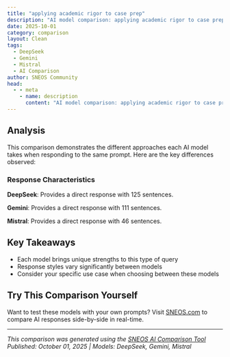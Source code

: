 ```yaml
---
title: "applying academic rigor to case prep"
description: "AI model comparison: applying academic rigor to case prep..."
date: 2025-10-01
category: comparison
layout: Clean
tags:
  - DeepSeek
  - Gemini
  - Mistral
  - AI Comparison
author: SNEOS Community
head:
  - - meta
    - name: description
      content: "AI model comparison: applying academic rigor to case prep..."
---
```


<ChatComparison
  title="applying academic rigor to case prep"
  prompt="applying academic rigor to case prep"
  :responses='{
    "DeepSeek": "Of course. Applying academic rigor to case prep is about moving beyond memorizing frameworks and into a true, deep, and structured understanding of business problems. It transforms case prep from a performance into a genuine exercise in problem-solving.\n\nHere\u2019s how to systematically apply academic rigor to your case preparation, broken down into a framework and actionable steps.\n\n### The Core Principle: Shift from \u0022Answer-Getting\u0022 to \u0022Truth-Seeking\u0022\n\nThe academic mindset is not about finding *the* right answer quickly. It\u0027s about:\n*   **Hypothesizing:** Forming a preliminary, testable explanation.\n*   **Gathering Evidence:** Systematically seeking data to validate or invalidate your hypothesis.\n*   **Reasoning Logically:** Building a clear, causal chain from evidence to conclusion.\n*   **Considering Alternatives:** Actively seeking and testing competing hypotheses.\n*   **Communicating with Precision:** Articulating your thought process with clarity and structure.\n\n---\n\n### The Framework: The \u0022Academic Rigor\u0022 Case Approach\n\nThink of this as a more nuanced version of a standard framework.\n\n#### Phase 1: Deconstruction \u0026 Problem Definition (The \u0022Literature Review\u0022)\n\nBefore you even think about solving, you must deeply understand the problem.\n\n1.  **Clarify the Objective:** Don\u0027t just accept the prompt.\n    *   **Ask \u0022Why?\u0022:** \u0022The client wants to increase profit.\u0022 -\u003E *Why? Is it for shareholders? To fund R\u0026D? To avoid a takeover?* The \u0022why\u0022 informs the feasible solution set.\n    *   **Define Success Metrics:** Be precise. Is it ROI, market share, NPV, customer lifetime value? An academic wouldn\u0027t proceed without operationalizing their variables.\n\n2.  **Deconstruct the Context:** Map the ecosystem.\n    *   **Industry Analysis:** Go beyond \u0022it\u0027s competitive.\u0022 Use Porter\u0027s Five Forces deliberately. What is the *power* of suppliers? What are the *key success factors* in this industry?\n    *   **Company Analysis:** What are its tangible and intangible resources? What is its core competency? Use a SWOT analysis not as a checklist, but as a generator of testable hypotheses (e.g., \u0022Our hypothesis is that leveraging Strength X can exploit Opportunity Y\u0022).\n    *   **Customer Analysis:** Who is the true customer? What are their unmet needs? Segment them meaningfully (demographic, behavioral, psychographic).\n\n#### Phase 2: Hypothesis Generation \u0026 Structuring (The \u0022Thesis Proposal\u0022)\n\nThis is where you move from understanding to action.\n\n1.  **Develop a Master Hypothesis (MECE):**\n    *   **MECE (Mutually Exclusive, Collectively Exhaustive):** Your issue tree should have branches that don\u0027t overlap and cover all reasonable areas. For a profit problem: **1. Increase Revenue** and **2. Reduce Costs**. These are MECE.\n    *   **Avoid Framework Zombieism:** Don\u0027t just say \u00223C\u0027s and 4P\u0027s.\u0022 Ask, \u0022Why is this framework relevant *here*?\u0022 Your structure should be a custom-built tool for *this specific problem*.\n\n2.  **Prioritize Ruthlessly:** You have limited time. Use logic to focus.\n    *   **Impact vs. Feasibility:** Which branch of your issue tree, if true, would have the greatest impact? Which can the client actually implement?\n    *   **Develop Sub-Hypotheses:** For \u0022Increase Revenue,\u0022 your sub-hypotheses could be: \u0022We can raise prices without significant volume loss,\u0022 or \u0022We can enter a new geographic market with high growth.\u0022\n\n#### Phase 3: Analysis \u0026 Evidence-Based Reasoning (The \u0022Research \u0026 Analysis\u0022)\n\nThis is the core of academic rigor.\n\n1.  **Quantify Everything:** Move from qualitative to quantitative.\n    *   **Bad:** \u0022We should target young people because they have spending power.\u0022\n    *   **Rigorous:** \u0022Let\u0027s estimate the market size for 18-25 year-olds. If there are 10 million in the country, and we estimate a 20% penetration rate at a $50 price point, that\u0027s a $100M revenue opportunity, which is significant against the company\u0027s current $500M revenue.\u0022\n    *   **Sanity Check Your Numbers:** Does the answer make sense? Is the market share 200%? Did you forget to divide by 2? Always state your assumptions clearly.\n\n2.  **Triangulate Evidence:** Don\u0027t rely on a single data point.\n    *   If you hypothesize that \u0022customer churn is high,\u0022 look for evidence in: (1) provided churn rate data, (2) customer interview snippets, (3) competitor churn rates for comparison.\n    *   If the evidence conflicts, explore why. This is often where the deepest insights lie.\n\n3.  **Kill Your Darlings:** Actively try to disprove your own hypothesis.\n    *   If you think \u0022raising prices\u0022 is the answer, immediately ask, \u0022What would cause this to fail?\u0022 (e.g., elastic demand, competitor response, value proposition isn\u0027t strong enough). This demonstrates intellectual honesty and thoroughness.\n\n#### Phase 4: Synthesis \u0026 Communication (The \u0022Dissertation Defense\u0022)\n\nBring it all together for your \u0022examiner\u0022 (the interviewer).\n\n1.  **Lead with the Answer (The Thesis Statement):** Start with your one-sentence, bottom-line recommendation.\n2.  **Present Your Argument (The Supporting Chapters):** Walk through the logical flow that led you there.\n    *   \u0022We recommend a focused price increase of 10% on the premium product line. This is based on three key findings:\n        *   First, our analysis showed demand is inelastic (\u003C0.8) in this segment, meaning volume loss will be minimal.\n        *   Second, the premium product has limited direct competition, reducing the risk of customer switching.\n        *   Third, a profitability analysis shows this will increase operating margin by 3 points, achieving the client\u0027s primary goal.\u0022\n3.  **Address Risks and Next Steps (The Limitations \u0026 Future Research):**\n    *   \u0022The primary risk is a potential long-term brand perception shift. I would recommend a pilot program in one region to monitor this. Next steps would be to design the customer communication for this price change.\u0022\n\n---\n\n### How to Practice with Academic Rigor\n\n1.  **Practice Cases Slowly:** For every 3-4 timed cases, do one \u0022deep dive\u0022 case. Take 90 minutes. Write down your thoughts. Build a detailed issue tree. Calculate every number. Question every assumption.\n2.  **Engage in \u0022Case Parties\u0022 with a Critical Friend:** Don\u0027t just practice with partners who give you the answer. Practice with partners who are instructed to challenge your logic, ask \u0022why?\u0022 repeatedly, and present contradictory data to see how you handle it.\n3.  **Record and Transcribe Yourself:** The most humbling and effective method. You will hear yourself make logical leaps, use fuzzy language, and miss obvious follow-up questions. Critique your own performance as a professor would.\n4.  **Read Business Publications Critically:** When you read a *The Economist* or *HBR* article about a company\u0027s strategy, deconstruct it. What was their hypothesis? What evidence did they use? What alternative explanations did they ignore?\n\n### Example in Action: \u0022Our Client\u0027s Profits Are Down\u0022\n\n| Standard Approach | Academically Rigorous Approach |\n| :--- | :--- |\n| \u0022Okay, Profit = Revenue - Costs. Let\u0027s look at revenue. Did volume or price change?\u0022 | **\u0022Before we dive in, can I clarify the timeline? Is this a sudden drop or a gradual decline? And what is the benchmark\u2014are competitors seeing the same trend?\u0022** (Context \u0026 Problem Definition) |\n| \u0022Revenue is down because volume is down.\u0022 | **\u0022My initial hypothesis is that the volume decline is the primary driver. To test this, I\u0027d like to first segment the volume loss by product line and customer segment to see if the problem is concentrated or widespread.\u0022** (Structured Hypothesis) |\n| \u0022We should do a marketing campaign to boost volume.\u0022 | **\u0022If we find the volume loss is concentrated in one segment, a targeted campaign could be a solution. However, we must estimate the CAC (Customer Acquisition Cost) and the LTV (Lifetime Value) of customers in that segment to ensure it\u0027s profitable. An alternative hypothesis we must also test is whether a cost increase is eroding margins, making previously profitable volume now unprofitable.\u0022** (Evidence-Based Reasoning \u0026 Considering Alternatives) |\n\nBy applying this level of discipline, you demonstrate not just that you can *do* cases, but that you can *think* like a true consultant\u2014logically, deeply, and effectively.",
    "Gemini": "Okay, let\u0027s break down how to apply academic rigor to case preparation. This means going beyond just memorizing frameworks and buzzwords, and instead developing a deeper, more analytical, and insightful approach. Here\u0027s a structured approach covering key areas:\n\n**I. Understanding the Theoretical Foundations:**\n\n*   **Economic Principles:**\n    *   **Microeconomics:** Understand concepts like supply and demand, market equilibrium, price elasticity, cost structures (fixed, variable, marginal), competitive advantage, game theory (for competitive analysis), and market failures.  Be familiar with Porter\u0027s Five Forces.\n    *   **Macroeconomics:** Grasp broader economic trends, GDP, inflation, interest rates, exchange rates, and their impact on industries and businesses.\n    *   ****Academic Rigor Approach:** Don\u0027t just list Porter\u0027s Five Forces.  **Explain *why* each force matters in the specific case context.**  For example, \u0022High barriers to entry in this industry mean incumbents enjoy stronger pricing power and profitability because new entrants face significant capital requirements and regulatory hurdles.\u0022  Cite specific examples from the case to illustrate these principles.  Think critically about the assumptions underlying economic models.  Are they valid in this specific situation?\n\n*   **Financial Analysis:**\n    *   **Accounting:**  Familiarize yourself with the basics of financial statements (income statement, balance sheet, cash flow statement), key ratios (profitability, liquidity, solvency, efficiency), and their interrelationships. Understand different accounting methods and their impact on financial reporting.\n    *   **Valuation:**  Learn basic valuation techniques (Discounted Cash Flow (DCF), comparable company analysis, precedent transactions). Understand the drivers of value creation.\n    *   ****Academic Rigor Approach:**  Go beyond calculating ratios. **Interpret what those ratios *mean* for the company\u0027s performance and future prospects.**  For example, \u0022A declining gross margin combined with increasing operating expenses suggests the company is losing its competitive edge and struggling to control costs.\u0022  When using DCF, meticulously justify your assumptions (growth rate, discount rate, terminal value) based on industry analysis, company-specific factors, and macroeconomic trends.  Critically assess the limitations of each valuation method.\n\n*   **Strategy Frameworks:**\n    *   **Porter\u0027s Generic Strategies:** (Cost Leadership, Differentiation, Focus).\n    *   **Ansoff Matrix:** (Market Penetration, Market Development, Product Development, Diversification).\n    *   **BCG Matrix:** (Stars, Cash Cows, Question Marks, Dogs).\n    *   **Value Chain Analysis:** Identifying key activities that create value.\n    *   **Blue Ocean Strategy:** Creating uncontested market space.\n    *   **Disruptive Innovation:** Christensen\u0027s theory of disruptive technologies.\n    *   **Real Options Analysis:** Evaluating strategic investments with flexibility.\n    *   **Resource-Based View (RBV):**  Analyzing internal resources and capabilities (VRIN framework: Valuable, Rare, Inimitable, Non-substitutable).\n    *   ****Academic Rigor Approach:**  **Critically evaluate the applicability of each framework to the specific case.**  Don\u0027t just force-fit a framework. Explain *why* it is relevant and how it helps you analyze the problem.  Consider the limitations of each framework.  For example, the BCG Matrix is a simplified model and may not accurately reflect the complexities of a diversified business.  The RBV needs rigorous examination of the evidence for the VRIN properties.  How *exactly* is the resource inimitable?  What are the mechanisms that protect it?\n\n*   **Organizational Behavior/Management:**\n    *   **Leadership Styles:** (Transformational, Transactional, Servant Leadership).\n    *   **Organizational Structure:** (Functional, Divisional, Matrix).\n    *   **Motivation Theories:** (Maslow\u0027s Hierarchy, Herzberg\u0027s Two-Factor Theory).\n    *   **Change Management:** (Kotter\u0027s 8-Step Model).\n    *   ****Academic Rigor Approach:** Understand the **contextual factors** that influence organizational effectiveness.  For example, the optimal leadership style depends on the organizational culture, the industry, and the stage of the company\u0027s lifecycle.  Analyze the potential **unintended consequences** of different organizational designs or management practices.  For instance, a highly centralized structure may improve efficiency but stifle innovation.  Consider the ethical implications of management decisions.\n\n*   **Marketing:**\n    *   **4Ps (Product, Price, Place, Promotion)**\n    *   **Segmentation, Targeting, and Positioning (STP)**\n    *   **Branding**\n    *   **Customer Relationship Management (CRM)**\n    *   ****Academic Rigor Approach:** Go beyond simply listing the 4Ps. Analyze how they interact and create a cohesive marketing strategy.  For example, how does the pricing strategy reinforce the brand positioning?  Use data to support your segmentation and targeting decisions. Don\u0027t just say \u0022target young professionals.\u0022  Justify it with market research and consumer behavior analysis. Critically assess the effectiveness of different marketing channels and strategies based on data and industry best practices.\n\n**II. Case-Specific Application \u0026 Synthesis:**\n\n*   **Deep Dive into the Case Facts:**\n    *   **Read actively:** Highlight key information, identify patterns, and formulate initial hypotheses.\n    *   **Quantify where possible:**  Don\u0027t just say \u0022sales are increasing.\u0022 Calculate the growth rate. Don\u0027t just say \u0022costs are high.\u0022 Identify the specific cost drivers.\n    *   **Look for inconsistencies and contradictions:**  These often reveal underlying problems.\n    *   ****Academic Rigor Approach:**  Approach the case like a researcher.  Formulate a specific research question. For instance, \u0022How can Company X improve its profitability in the face of increasing competition?\u0022  Treat the case facts as your data.  **Systematically analyze the data to test your hypotheses.** Be skeptical of readily available information. Look for biases or omissions.\n\n*   **Structured Problem Solving:**\n    *   **Issue Tree:** Break down the problem into smaller, manageable components.  Ensure MECE (Mutually Exclusive, Collectively Exhaustive).\n    *   **Hypothesis-Driven Approach:** Formulate initial hypotheses about the root cause of the problem and test them with data.\n    *   **Prioritization:** Focus on the most critical issues that will have the biggest impact.\n    *   ****Academic Rigor Approach:**  **Justify your choice of issue tree structure.** Why are these the key drivers of the problem?  **Clearly articulate your hypotheses and the evidence you used to support or reject them.**  Don\u0027t just jump to conclusions. Use a logical and rigorous process of deduction or induction. Show your work and logic clearly, demonstrating the reasoning behind each step.\n\n*   **Developing Recommendations:**\n    *   **Feasibility:** Consider the practical constraints (financial, operational, organizational, regulatory).\n    *   **Impact:**  Quantify the potential benefits (increased revenue, reduced costs, improved market share).\n    *   **Risks:**  Identify potential downsides and mitigation strategies.\n    *   **Implementation:**  Outline a clear action plan with timelines and responsibilities.\n    *   ****Academic Rigor Approach:**  **Ground your recommendations in theory and evidence.** Don\u0027t just propose solutions out of thin air. Explain *why* you believe they will be effective based on your analysis of the case and relevant academic literature.  For example, \u0022Based on Porter\u0027s Five Forces analysis, Company X should focus on differentiating its products to reduce its reliance on price competition.\u0022  **Develop a robust risk assessment that considers both the likelihood and impact of potential risks.** Propose concrete mitigation strategies that are grounded in best practices.  Provide a *detailed* implementation plan that addresses potential challenges and dependencies.\n\n**III. Continuous Learning \u0026 Reflection:**\n\n*   **Practice Regularly:**  The more cases you do, the better you\u0027ll become at applying these principles.\n*   **Seek Feedback:**  Ask experienced consultants or professors for feedback on your approach and analysis.\n*   **Reflect on Your Performance:**  What did you do well?  What could you have done better?  What did you learn from the experience?\n*   **Stay Updated:**  Read industry reports, academic articles, and business publications to stay informed about current trends and best practices.\n*   ****Academic Rigor Approach:**  Keep a \u0022case journal\u0022 to document your learning.  After each case, write a brief reflection on your approach, your findings, and your recommendations.  Identify areas where you struggled and develop a plan to improve your skills.  Actively seek out and read relevant academic research to deepen your understanding of the concepts and frameworks you are using.\n\n**Key Differences from Typical Case Prep:**\n\n| Feature          | Typical Case Prep                                  | Academic Rigor Approach                                                                                                                                |\n|-----------------|---------------------------------------------------|-------------------------------------------------------------------------------------------------------------------------------------------------------|\n| **Framework Use** | Memorizing and applying frameworks mechanically. | Critically evaluating the applicability of frameworks, understanding their limitations, and adapting them to the specific context.                       |\n| **Analysis**      | Surface-level analysis based on gut feeling.       | Deep, data-driven analysis grounded in economic principles, financial analysis, and organizational theory.                                           |\n| **Recommendations**| Vague recommendations without strong justification. | Specific, feasible, and impactful recommendations supported by evidence and theory.  Including clear implementation plans and risk assessments.       |\n| **Learning**       | Rote memorization of frameworks and cases.       | Continuous learning, reflection, and application of academic research to improve analytical skills and problem-solving abilities.                     |\n\nBy adopting this academic rigor approach, you\u0027ll develop a much deeper understanding of business problems, improve your analytical skills, and develop more effective and well-supported recommendations.  This will make you a much more valuable and impactful consultant (or whatever field you\u0027re pursuing). Good luck!\n",
    "Mistral": "Applying academic rigor to case preparation involves a systematic and thorough approach to ensure that your analysis is comprehensive, evidence-based, and well-reasoned. Here are some steps to help you achieve this:\n\n### 1. **Understand the Case Context**\n   - **Read Thoroughly**: Start by reading the case multiple times to grasp the key issues, stakeholders, and context.\n   - **Identify Key Elements**: Note down the main characters, events, timelines, and any critical data points.\n\n### 2. **Define the Problem**\n   - **Problem Statement**: Clearly articulate the central problem or question that the case addresses.\n   - **Objectives**: Identify the goals or objectives that need to be achieved.\n\n### 3. **Conduct a Literature Review**\n   - **Relevant Theories**: Research relevant theories, models, and frameworks that can be applied to the case.\n   - **Academic Sources**: Use peer-reviewed articles, books, and other scholarly sources to support your analysis.\n\n### 4. **Data Collection and Analysis**\n   - **Primary Data**: If possible, gather primary data through interviews, surveys, or observations.\n   - **Secondary Data**: Utilize secondary data from the case, industry reports, and academic journals.\n   - **Quantitative Analysis**: Use statistical methods to analyze numerical data.\n   - **Qualitative Analysis**: Employ methods like content analysis, thematic analysis, or discourse analysis for qualitative data.\n\n### 5. **Apply Analytical Frameworks**\n   - **SWOT Analysis**: Strengths, Weaknesses, Opportunities, and Threats.\n   - **PESTEL Analysis**: Political, Economic, Social, Technological, Environmental, and Legal factors.\n   - **Porter\u2019s Five Forces**: Competitive rivalry, threat of new entrants, bargaining power of suppliers, bargaining power of buyers, and threat of substitute products or services.\n   - **Other Models**: Depending on the case, use other relevant models like the Ansoff Matrix, BCG Matrix, or Value Chain Analysis.\n\n### 6. **Develop Hypotheses**\n   - **Formulate Hypotheses**: Based on your analysis, develop hypotheses about the causes of the problem and potential solutions.\n   - **Test Hypotheses**: Use data and evidence to test and refine your hypotheses.\n\n### 7. **Generate Solutions**\n   - **Brainstorming**: Come up with a range of potential solutions.\n   - **Feasibility Analysis**: Evaluate the feasibility of each solution in terms of cost, time, resources, and risks.\n   - **Prioritize Solutions**: Rank the solutions based on their potential impact and feasibility.\n\n### 8. **Implementation Plan**\n   - **Action Steps**: Outline the specific steps required to implement the chosen solution.\n   - **Timeline**: Develop a timeline for implementation.\n   - **Resource Allocation**: Identify the resources needed and how they will be allocated.\n\n### 9. **Evaluation and Monitoring**\n   - **Metrics**: Define key performance indicators (KPIs) to measure the success of the solution.\n   - **Monitoring Plan**: Develop a plan for ongoing monitoring and evaluation.\n\n### 10. **Documentation and Presentation**\n   - **Report Writing**: Write a comprehensive report that includes an executive summary, problem statement, analysis, solutions, implementation plan, and evaluation metrics.\n   - **Presentation**: Prepare a clear and concise presentation that highlights the key points of your analysis and recommendations.\n\n### 11. **Peer Review and Feedback**\n   - **Peer Review**: Share your work with peers or mentors for feedback.\n   - **Revise**: Incorporate feedback to improve the rigor and clarity of your analysis.\n\n### 12. **Ethical Considerations**\n   - **Ethical Implications**: Consider the ethical implications of your recommendations and ensure they align with ethical standards and guidelines.\n\n### Tools and Resources\n   - **Software**: Use tools like SPSS, R, or Excel for statistical analysis.\n   - **Databases**: Access academic databases like JSTOR, Google Scholar, or PubMed for research.\n   - **Frameworks**: Utilize frameworks from management, economics, psychology, or other relevant fields.\n\nBy following these steps, you can ensure that your case preparation is thorough, evidence-based, and academically rigorous."
  }'
  published-date="23:06"
/>

## Analysis

This comparison demonstrates the different approaches each AI model takes when responding to the same prompt. Here are the key differences observed:

### Response Characteristics

**DeepSeek**: Provides a direct response with 125 sentences. 

**Gemini**: Provides a direct response with 111 sentences. 

**Mistral**: Provides a direct response with 46 sentences. 

## Key Takeaways

- Each model brings unique strengths to this type of query
- Response styles vary significantly between models
- Consider your specific use case when choosing between these models

## Try This Comparison Yourself

Want to test these models with your own prompts? Visit [SNEOS.com](https://sneos.com) to compare AI responses side-by-side in real-time.

---

*This comparison was generated using the [SNEOS AI Comparison Tool](https://sneos.com)*
*Published: October 01, 2025 | Models: DeepSeek, Gemini, Mistral*
